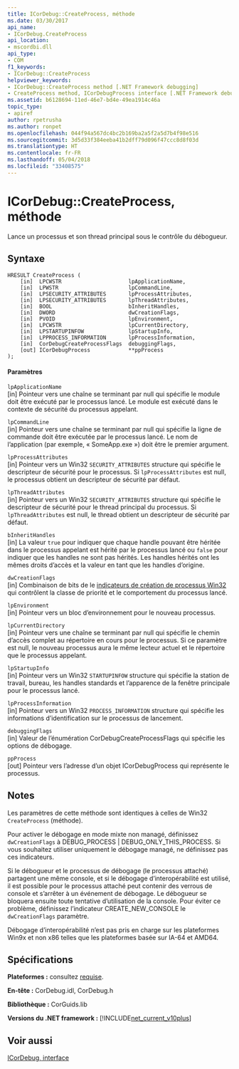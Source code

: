 ```yaml
---
title: ICorDebug::CreateProcess, méthode
ms.date: 03/30/2017
api_name:
- ICorDebug.CreateProcess
api_location:
- mscordbi.dll
api_type:
- COM
f1_keywords:
- ICorDebug::CreateProcess
helpviewer_keywords:
- ICorDebug::CreateProcess method [.NET Framework debugging]
- CreateProcess method, ICorDebugProcess interface [.NET Framework debugging]
ms.assetid: b6128694-11ed-46e7-bd4e-49ea1914c46a
topic_type:
- apiref
author: rpetrusha
ms.author: ronpet
ms.openlocfilehash: 044f94a567dc4bc2b169ba2a5f2a5d7b4f98e516
ms.sourcegitcommit: 3d5d33f384eeba41b2dff79d096f47ccc8d8f03d
ms.translationtype: HT
ms.contentlocale: fr-FR
ms.lasthandoff: 05/04/2018
ms.locfileid: "33408575"
---
```

# <a name="icordebugcreateprocess-method"></a>ICorDebug::CreateProcess, méthode
Lance un processus et son thread principal sous le contrôle du débogueur.  
  
## <a name="syntax"></a>Syntaxe  
  
```  
HRESULT CreateProcess (  
    [in]  LPCWSTR                     lpApplicationName,  
    [in]  LPWSTR                      lpCommandLine,  
    [in]  LPSECURITY_ATTRIBUTES       lpProcessAttributes,  
    [in]  LPSECURITY_ATTRIBUTES       lpThreadAttributes,  
    [in]  BOOL                        bInheritHandles,  
    [in]  DWORD                       dwCreationFlags,  
    [in]  PVOID                       lpEnvironment,  
    [in]  LPCWSTR                     lpCurrentDirectory,  
    [in]  LPSTARTUPINFOW              lpStartupInfo,  
    [in]  LPPROCESS_INFORMATION       lpProcessInformation,  
    [in]  CorDebugCreateProcessFlags  debuggingFlags,  
    [out] ICorDebugProcess            **ppProcess  
);  
```  
  
#### <a name="parameters"></a>Paramètres  
 `lpApplicationName`  
 [in] Pointeur vers une chaîne se terminant par null qui spécifie le module doit être exécuté par le processus lancé. Le module est exécuté dans le contexte de sécurité du processus appelant.  
  
 `lpCommandLine`  
 [in] Pointeur vers une chaîne se terminant par null qui spécifie la ligne de commande doit être exécutée par le processus lancé. Le nom de l’application (par exemple, « SomeApp.exe ») doit être le premier argument.  
  
 `lpProcessAttributes`  
 [in] Pointeur vers un Win32 `SECURITY_ATTRIBUTES` structure qui spécifie le descripteur de sécurité pour le processus. Si `lpProcessAttributes` est null, le processus obtient un descripteur de sécurité par défaut.  
  
 `lpThreadAttributes`  
 [in] Pointeur vers un Win32 `SECURITY_ATTRIBUTES` structure qui spécifie le descripteur de sécurité pour le thread principal du processus. Si `lpThreadAttributes` est null, le thread obtient un descripteur de sécurité par défaut.  
  
 `bInheritHandles`  
 [in] La valeur `true` pour indiquer que chaque handle pouvant être héritée dans le processus appelant est hérité par le processus lancé ou `false` pour indiquer que les handles ne sont pas hérités. Les handles hérités ont les mêmes droits d’accès et la valeur en tant que les handles d’origine.  
  
 `dwCreationFlags`  
 [in] Combinaison de bits de le [indicateurs de création de processus Win32](http://go.microsoft.com/fwlink/?linkid=69981) qui contrôlent la classe de priorité et le comportement du processus lancé.  
  
 `lpEnvironment`  
 [in] Pointeur vers un bloc d’environnement pour le nouveau processus.  
  
 `lpCurrentDirectory`  
 [in] Pointeur vers une chaîne se terminant par null qui spécifie le chemin d’accès complet au répertoire en cours pour le processus. Si ce paramètre est null, le nouveau processus aura le même lecteur actuel et le répertoire que le processus appelant.  
  
 `lpStartupInfo`  
 [in] Pointeur vers un Win32 `STARTUPINFOW` structure qui spécifie la station de travail, bureau, les handles standards et l’apparence de la fenêtre principale pour le processus lancé.  
  
 `lpProcessInformation`  
 [in] Pointeur vers un Win32 `PROCESS_INFORMATION` structure qui spécifie les informations d’identification sur le processus de lancement.  
  
 `debuggingFlags`  
 [in] Valeur de l’énumération CorDebugCreateProcessFlags qui spécifie les options de débogage.  
  
 `ppProcess`  
 [out] Pointeur vers l’adresse d’un objet ICorDebugProcess qui représente le processus.  
  
## <a name="remarks"></a>Notes  
 Les paramètres de cette méthode sont identiques à celles de Win32 `CreateProcess` (méthode).  
  
 Pour activer le débogage en mode mixte non managé, définissez `dwCreationFlags` à DEBUG_PROCESS &#124; DEBUG_ONLY_THIS_PROCESS. Si vous souhaitez utiliser uniquement le débogage managé, ne définissez pas ces indicateurs.  
  
 Si le débogueur et le processus de débogage (le processus attaché) partagent une même console, et si le débogage d’interopérabilité est utilisé, il est possible pour le processus attaché peut contenir des verrous de console et s’arrêter à un événement de débogage. Le débogueur se bloquera ensuite toute tentative d’utilisation de la console. Pour éviter ce problème, définissez l’indicateur CREATE_NEW_CONSOLE le `dwCreationFlags` paramètre.  
  
 Débogage d’interopérabilité n’est pas pris en charge sur les plateformes Win9x et non x86 telles que les plateformes basée sur IA-64 et AMD64.  
  
## <a name="requirements"></a>Spécifications  
 **Plateformes :** consultez [requise](../../../../docs/framework/get-started/system-requirements.md).  
  
 **En-tête :** CorDebug.idl, CorDebug.h  
  
 **Bibliothèque :** CorGuids.lib  
  
 **Versions du .NET framework :** [!INCLUDE[net_current_v10plus](../../../../includes/net-current-v10plus-md.md)]  
  
## <a name="see-also"></a>Voir aussi  
 [ICorDebug, interface](../../../../docs/framework/unmanaged-api/debugging/icordebug-interface.md)
